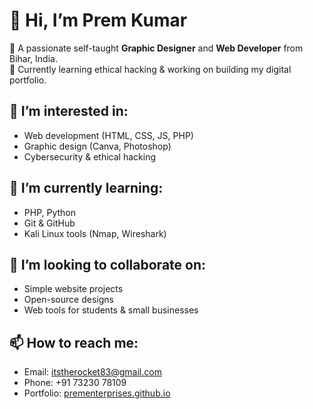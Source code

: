# 👋 Hi, I’m Prem Kumar

🎨 A passionate self-taught **Graphic Designer** and **Web Developer** from Bihar, India.  
🚀 Currently learning ethical hacking & working on building my digital portfolio.

## 👀 I’m interested in:
- Web development (HTML, CSS, JS, PHP)
- Graphic design (Canva, Photoshop)
- Cybersecurity & ethical hacking

## 🌱 I’m currently learning:
- PHP, Python
- Git & GitHub
- Kali Linux tools (Nmap, Wireshark)

## 💞️ I’m looking to collaborate on:
- Simple website projects
- Open-source designs
- Web tools for students & small businesses

## 📫 How to reach me:
- Email: itstherocket83@gmail.com
- Phone: +91 73230 78109
- Portfolio: [prementerprises.github.io](#)
